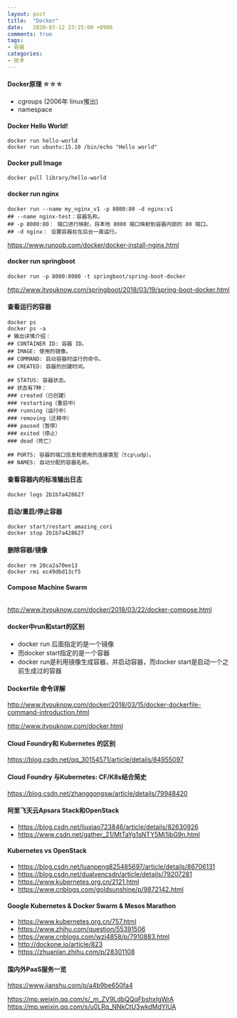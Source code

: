 ```yaml
---
layout: post
title:  "Docker"
date:   2020-03-12 23:25:00 +0900
comments: true
tags:
- 容器
categories:
- 技术
---
```

#### Docker原理 ☆☆☆
- cgroups (2006年 linux推出)
- namespace

#### Docker Hello World!
```shell
docker run hello-world
docker run ubuntu:15.10 /bin/echo "Hello world"
```
#### Docker pull Image
```shell 
docker pull library/hello-world
```
#### docker run nginx
```shell
docker run --name my_nginx_v1 -p 8080:80 -d nginx:v1
## --name nginx-test：容器名称。
## -p 8080:80： 端口进行映射，将本地 8080 端口映射到容器内部的 80 端口。
## -d nginx： 设置容器在在后台一直运行。
```
<https://www.runoob.com/docker/docker-install-nginx.html>

#### docker run springboot
```shell
docker run -p 8080:8080 -t springboot/spring-boot-docker
```
<http://www.ityouknow.com/springboot/2018/03/19/spring-boot-docker.html>
#### 查看运行的容器
```shell
docker ps
docker ps -a
# 输出详情介绍：
## CONTAINER ID: 容器 ID。
## IMAGE: 使用的镜像。
## COMMAND: 启动容器时运行的命令。
## CREATED: 容器的创建时间。

## STATUS: 容器状态。
## 状态有7种：
### created（已创建）
### restarting（重启中）
### running（运行中）
### removing（迁移中）
### paused（暂停）
### exited（停止）
### dead（死亡）

## PORTS: 容器的端口信息和使用的连接类型（tcp\udp）。
## NAMES: 自动分配的容器名称。
```
#### 查看容器内的标准输出日志
```shell
docker logs 2b1b7a428627
```
#### 启动/重启/停止容器
```shell
docker start/restart amazing_cori
docker stop 2b1b7a428627
```
#### 删除容器/镜像
```shell
docker rm 20ca2a70ee13
docker rmi ec49dbd13cf5
```
#### Compose Machine Swarm
```shell

```
<http://www.ityouknow.com/docker/2018/03/22/docker-compose.html>
#### docker中run和start的区别
- docker run 后面指定的是一个镜像
- 而docker start指定的是一个容器
- docker run是利用镜像生成容器，并启动容器，而docker start是启动一个之前生成过的容器

#### Dockerfile 命令详解
<http://www.ityouknow.com/docker/2018/03/15/docker-dockerfile-command-introduction.html>

<http://www.ityouknow.com/docker.html>

#### Cloud Foundry和 Kubernetes 的区别
<https://blog.csdn.net/qq_30154571/article/details/84955097>

#### Cloud Foundry 与Kubernetes: CF/K8s结合简史
<https://blog.csdn.net/zhanggongsw/article/details/79948420>

#### 阿里飞天云Apsara Stack和OpenStack
- <https://blog.csdn.net/liuxiao723846/article/details/82630926>
- <https://www.csdn.net/gather_21/MtTaYg1sNTY5Mi1ibG9n.html>

#### Kubernetes vs OpenStack
- <https://blog.csdn.net/luanpeng825485697/article/details/86706131>
- <https://blog.csdn.net/dualvencsdn/article/details/79207281>
- <https://www.kubernetes.org.cn/2121.html>
- <https://www.cnblogs.com/goldsunshine/p/9872142.html>

#### Google Kubernetes & Docker Swarm & Mesos Marathon
- <https://www.kubernetes.org.cn/757.html>
- <https://www.zhihu.com/question/55391506>
- <https://www.cnblogs.com/wzj4858/p/7910883.html>
- <http://dockone.io/article/823>
- <https://zhuanlan.zhihu.com/p/28301108>

#### 国内外PaaS服务一览
<https://www.jianshu.com/p/a4b9be650fa4>



<https://mp.weixin.qq.com/s/_m_ZV9LdbQQqFbshxIgWrA>
<https://mp.weixin.qq.com/s/u0LRq_NNkCtU3wkdMdYlUA>
